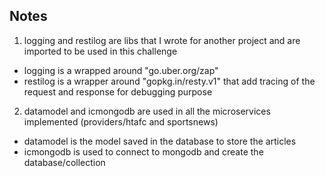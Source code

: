 Notes
----------------

1. logging and restilog are libs that I wrote for another project and are imported to be used in this challenge
- logging is a wrapped around "go.uber.org/zap"
- restilog is a wrapper around "gopkg.in/resty.v1" that add tracing of the request and response for debugging purpose

2. datamodel and icmongodb are used in all the microservices implemented (providers/htafc and sportsnews)
- datamodel is the model saved in the database to store the articles
- icmongodb is used to connect to mongodb and create the database/collection

